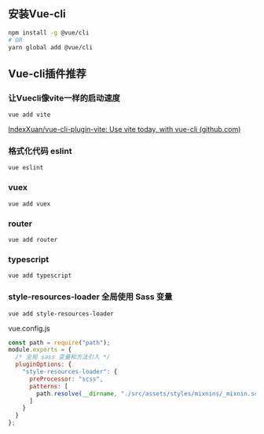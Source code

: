 



## 安装Vue-cli

```bash
npm install -g @vue/cli
# OR
yarn global add @vue/cli
```

## Vue-cli插件推荐

### 让Vuecli像vite一样的启动速度

```shell
vue add vite
```

[IndexXuan/vue-cli-plugin-vite: Use vite today, with vue-cli (github.com)](https://github.com/IndexXuan/vue-cli-plugin-vite)

### 格式化代码 eslint

```shell
vue eslint
```

### vuex

```shell
vue add vuex
```

### router

```shell
vue add router
```

### typescript

```shell
vue add typescript
```

### style-resources-loader 全局使用 Sass 变量

```
vue add style-resources-loader
```

vue.config.js

```js
const path = require("path");
module.exports = {
  /* 全局 sass 变量和方法引入 */
  pluginOptions: {
    "style-resources-loader": {
      preProcessor: "scss",
      patterns: [
        path.resolve(__dirname, "./src/assets/styles/mixnins/_mixnin.scss")//放置scss的地方
      ]
    }
  }
};
```

